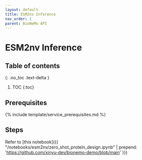 ```yaml
---
layout: default
title: ESM2nv Inference
nav_order: 1
parent: BioNeMo API
---
```

# ESM2nv Inference

## Table of contents
{: .no_toc .text-delta }

1. TOC
{:toc}


## Prerequisites
{% include template/service_prerequisites.md %}

## Steps
Refer to [this notebook]({{ "/notebooks/esm2nv/zero_shot_protein_design.ipynb" | prepend: 'https://github.com/xinyu-dev/bionemo-demo/blob/main' }})